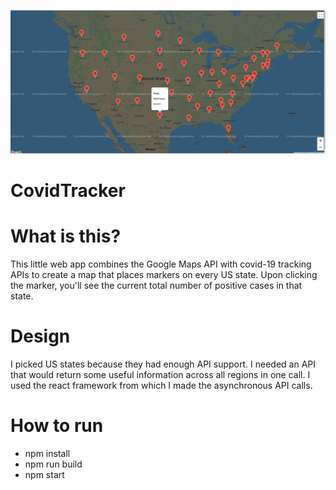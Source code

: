 ![Image of Project](https://github.com/YousafRaja/CovidTracker/blob/master/screenshot.png)

# CovidTracker

# What is this?
This little web app combines the Google Maps API with covid-19 tracking APIs to create a map that places markers on every US state. Upon clicking the marker, you'll see the current total number of positive cases in that state.  

# Design
I picked US states because they had enough API support. I needed an API that would return some useful information across all regions in one call.
I used the react framework from which I made the asynchronous API calls.

# How to run
- npm install
- npm run build
- npm start 

